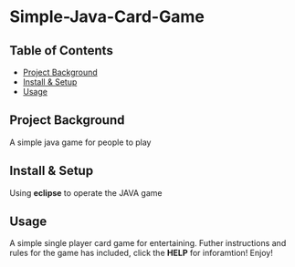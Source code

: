 # Simple-Java-Card-Game

Table of Contents
-----------------

-   [Project Background](#project-background)
-   [Install & Setup](#install-&-setup)
-   [Usage](#usage)



Project Background
----------

A simple java game for people to play


Install & Setup
---------------

Using <strong>eclipse</strong> to operate the JAVA game 


Usage
-----

A simple single player card game for entertaining. Futher instructions and rules for the game has included, click the <b>HELP</b> for inforamtion! Enjoy!







